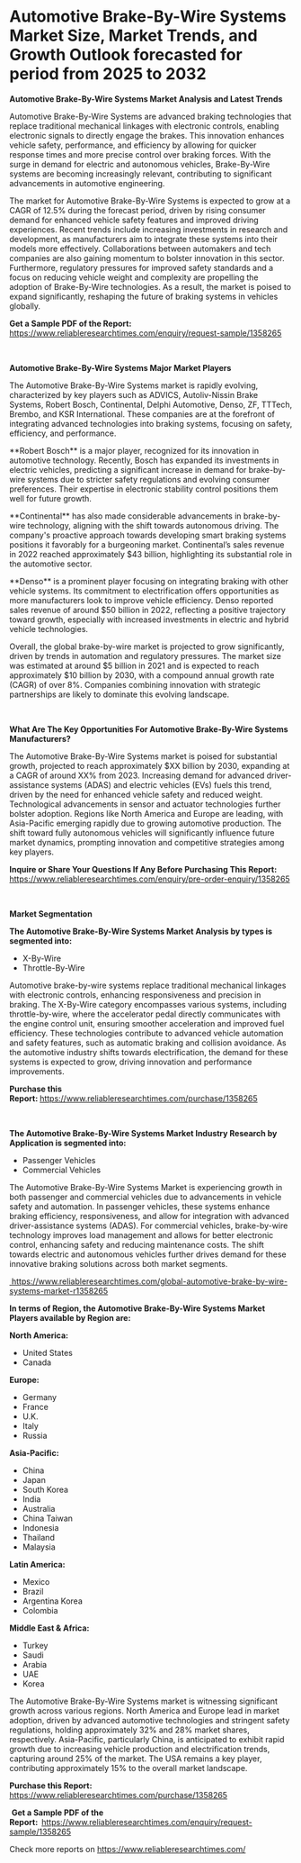 <p><h1>Automotive Brake-By-Wire Systems Market Size, Market Trends, and Growth Outlook forecasted for period from 2025 to 2032</h1></p><p><strong>Automotive Brake-By-Wire Systems Market Analysis and Latest Trends</strong></p>
<p><p>Automotive Brake-By-Wire Systems are advanced braking technologies that replace traditional mechanical linkages with electronic controls, enabling electronic signals to directly engage the brakes. This innovation enhances vehicle safety, performance, and efficiency by allowing for quicker response times and more precise control over braking forces. With the surge in demand for electric and autonomous vehicles, Brake-By-Wire systems are becoming increasingly relevant, contributing to significant advancements in automotive engineering.</p><p>The market for Automotive Brake-By-Wire Systems is expected to grow at a CAGR of 12.5% during the forecast period, driven by rising consumer demand for enhanced vehicle safety features and improved driving experiences. Recent trends include increasing investments in research and development, as manufacturers aim to integrate these systems into their models more effectively. Collaborations between automakers and tech companies are also gaining momentum to bolster innovation in this sector. Furthermore, regulatory pressures for improved safety standards and a focus on reducing vehicle weight and complexity are propelling the adoption of Brake-By-Wire technologies. As a result, the market is poised to expand significantly, reshaping the future of braking systems in vehicles globally.</p></p>
<p><strong>Get a Sample PDF of the Report:&nbsp;</strong> <a href="https://www.reliableresearchtimes.com/enquiry/request-sample/1358265?utm_campaign=3287&utm_medium=2&utm_source=Github&utm_content=ia&utm_term=30032025&utm_id=automotive-brake-by-wire-systems">https://www.reliableresearchtimes.com/enquiry/request-sample/1358265</a></p>
<p>&nbsp;</p>
<p><strong>Automotive Brake-By-Wire Systems Major Market Players</strong></p>
<p><p>The Automotive Brake-By-Wire Systems market is rapidly evolving, characterized by key players such as ADVICS, Autoliv-Nissin Brake Systems, Robert Bosch, Continental, Delphi Automotive, Denso, ZF, TTTech, Brembo, and KSR International. These companies are at the forefront of integrating advanced technologies into braking systems, focusing on safety, efficiency, and performance.</p><p>**Robert Bosch** is a major player, recognized for its innovation in automotive technology. Recently, Bosch has expanded its investments in electric vehicles, predicting a significant increase in demand for brake-by-wire systems due to stricter safety regulations and evolving consumer preferences. Their expertise in electronic stability control positions them well for future growth.</p><p>**Continental** has also made considerable advancements in brake-by-wire technology, aligning with the shift towards autonomous driving. The company's proactive approach towards developing smart braking systems positions it favorably for a burgeoning market. Continental’s sales revenue in 2022 reached approximately $43 billion, highlighting its substantial role in the automotive sector.</p><p>**Denso** is a prominent player focusing on integrating braking with other vehicle systems. Its commitment to electrification offers opportunities as more manufacturers look to improve vehicle efficiency. Denso reported sales revenue of around $50 billion in 2022, reflecting a positive trajectory toward growth, especially with increased investments in electric and hybrid vehicle technologies.</p><p>Overall, the global brake-by-wire market is projected to grow significantly, driven by trends in automation and regulatory pressures. The market size was estimated at around $5 billion in 2021 and is expected to reach approximately $10 billion by 2030, with a compound annual growth rate (CAGR) of over 8%. Companies combining innovation with strategic partnerships are likely to dominate this evolving landscape.</p></p>
<p>&nbsp;</p>
<p><strong>What Are The Key Opportunities For Automotive Brake-By-Wire Systems Manufacturers?</strong></p>
<p><p>The Automotive Brake-By-Wire Systems market is poised for substantial growth, projected to reach approximately $XX billion by 2030, expanding at a CAGR of around XX% from 2023. Increasing demand for advanced driver-assistance systems (ADAS) and electric vehicles (EVs) fuels this trend, driven by the need for enhanced vehicle safety and reduced weight. Technological advancements in sensor and actuator technologies further bolster adoption. Regions like North America and Europe are leading, with Asia-Pacific emerging rapidly due to growing automotive production. The shift toward fully autonomous vehicles will significantly influence future market dynamics, prompting innovation and competitive strategies among key players.</p></p>
<p><strong>Inquire or Share Your Questions If Any Before Purchasing This Report:</strong> <a href="https://www.reliableresearchtimes.com/enquiry/pre-order-enquiry/1358265?utm_campaign=3287&utm_medium=2&utm_source=Github&utm_content=ia&utm_term=30032025&utm_id=automotive-brake-by-wire-systems">https://www.reliableresearchtimes.com/enquiry/pre-order-enquiry/1358265</a></p>
<p>&nbsp;</p>
<p><strong>Market Segmentation</strong></p>
<p><strong>The Automotive Brake-By-Wire Systems Market Analysis by types is segmented into:</strong></p>
<p><ul><li>X-By-Wire</li><li>Throttle-By-Wire</li></ul></p>
<p><p>Automotive brake-by-wire systems replace traditional mechanical linkages with electronic controls, enhancing responsiveness and precision in braking. The X-By-Wire category encompasses various systems, including throttle-by-wire, where the accelerator pedal directly communicates with the engine control unit, ensuring smoother acceleration and improved fuel efficiency. These technologies contribute to advanced vehicle automation and safety features, such as automatic braking and collision avoidance. As the automotive industry shifts towards electrification, the demand for these systems is expected to grow, driving innovation and performance improvements.</p></p>
<p><strong>Purchase this Report:&nbsp;</strong><a href="https://www.reliableresearchtimes.com/purchase/1358265?utm_campaign=3287&utm_medium=2&utm_source=Github&utm_content=ia&utm_term=30032025&utm_id=automotive-brake-by-wire-systems">https://www.reliableresearchtimes.com/purchase/1358265</a></p>
<p>&nbsp;</p>
<p><strong>The Automotive Brake-By-Wire Systems Market Industry Research by Application is segmented into:</strong></p>
<p><ul><li>Passenger Vehicles</li><li>Commercial Vehicles</li></ul></p>
<p><p>The Automotive Brake-By-Wire Systems Market is experiencing growth in both passenger and commercial vehicles due to advancements in vehicle safety and automation. In passenger vehicles, these systems enhance braking efficiency, responsiveness, and allow for integration with advanced driver-assistance systems (ADAS). For commercial vehicles, brake-by-wire technology improves load management and allows for better electronic control, enhancing safety and reducing maintenance costs. The shift towards electric and autonomous vehicles further drives demand for these innovative braking solutions across both market segments.</p></p>
<p><a href="https://www.reliableresearchtimes.com/global-automotive-brake-by-wire-systems-market-r1358265?utm_campaign=3287&utm_medium=2&utm_source=Github&utm_content=ia&utm_term=30032025&utm_id=automotive-brake-by-wire-systems">&nbsp;https://www.reliableresearchtimes.com/global-automotive-brake-by-wire-systems-market-r1358265</a></p>
<p><strong>In terms of Region, the Automotive Brake-By-Wire Systems Market Players available by Region are:</strong></p>
<p>
    <p> <strong> North America: </strong>
        <ul>
            <li>United States</li>
            <li>Canada</li>
        </ul>
        </p> 
    <p> <strong> Europe: </strong>
        <ul>
            <li>Germany</li>
            <li>France</li>
            <li>U.K.</li>
            <li>Italy</li>
            <li>Russia</li>
        </ul>
        </p> 
    <p> <strong> Asia-Pacific: </strong>
        <ul>
            <li>China</li>
            <li>Japan</li>
            <li>South Korea</li>
            <li>India</li>
            <li>Australia</li>
            <li>China Taiwan</li>
            <li>Indonesia</li>
            <li>Thailand</li>
            <li>Malaysia</li>
        </ul>
        </p> 
    <p> <strong> Latin America: </strong>
        <ul>
            <li>Mexico</li>
            <li>Brazil</li>
            <li>Argentina Korea</li>
            <li>Colombia</li>
        </ul>
        </p> 
    <p> <strong> Middle East & Africa: </strong>
        <ul>
            <li>Turkey</li>
            <li>Saudi</li>
            <li>Arabia</li>
            <li>UAE</li>
            <li>Korea</li>
        </ul>
    </p>
    </p>
<p><p>The Automotive Brake-By-Wire Systems market is witnessing significant growth across various regions. North America and Europe lead in market adoption, driven by advanced automotive technologies and stringent safety regulations, holding approximately 32% and 28% market shares, respectively. Asia-Pacific, particularly China, is anticipated to exhibit rapid growth due to increasing vehicle production and electrification trends, capturing around 25% of the market. The USA remains a key player, contributing approximately 15% to the overall market landscape.</p></p>
<p><strong>Purchase this Report: </strong><a href="https://www.reliableresearchtimes.com/purchase/1358265?utm_campaign=3287&utm_medium=2&utm_source=Github&utm_content=ia&utm_term=30032025&utm_id=automotive-brake-by-wire-systems">https://www.reliableresearchtimes.com/purchase/1358265</a></p>
<p>&nbsp;<strong>Get a Sample PDF of the Report:&nbsp;&nbsp;</strong><a href="https://www.reliableresearchtimes.com/enquiry/request-sample/1358265?utm_campaign=3287&utm_medium=2&utm_source=Github&utm_content=ia&utm_term=30032025&utm_id=automotive-brake-by-wire-systems">https://www.reliableresearchtimes.com/enquiry/request-sample/1358265</a></p>
<p><strong></strong></p>
<p>Check more reports on <a href="https://www.reliableresearchtimes.com/?utm_campaign=3287&utm_medium=2&utm_source=Github&utm_content=ia&utm_term=30032025&utm_id=automotive-brake-by-wire-systems">https://www.reliableresearchtimes.com/</a></p>